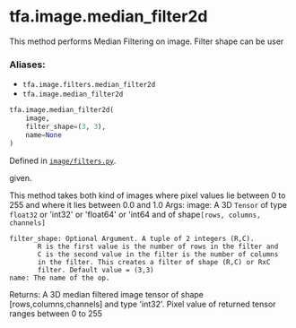 <div itemscope itemtype="http://developers.google.com/ReferenceObject">
<meta itemprop="name" content="tfa.image.median_filter2d" />
<meta itemprop="path" content="Stable" />
</div>

# tfa.image.median_filter2d

This method performs Median Filtering on image. Filter shape can be user

### Aliases:

* `tfa.image.filters.median_filter2d`
* `tfa.image.median_filter2d`

``` python
tfa.image.median_filter2d(
    image,
    filter_shape=(3, 3),
    name=None
)
```



Defined in [`image/filters.py`](https://github.com/tensorflow/addons/tree/0.4-release/tensorflow_addons/image/filters.py).

<!-- Placeholder for "Used in" -->
given.

This method takes both kind of images where pixel values lie between 0 to
255 and where it lies between 0.0 and 1.0
Args:
    image: A 3D `Tensor` of type `float32` or 'int32' or 'float64' or
           'int64 and of shape`[rows, columns, channels]`

    filter_shape: Optional Argument. A tuple of 2 integers (R,C).
           R is the first value is the number of rows in the filter and
           C is the second value in the filter is the number of columns
           in the filter. This creates a filter of shape (R,C) or RxC
           filter. Default value = (3,3)
    name: The name of the op.

 Returns:
     A 3D median filtered image tensor of shape [rows,columns,channels] and
     type 'int32'. Pixel value of returned tensor ranges between 0 to 255